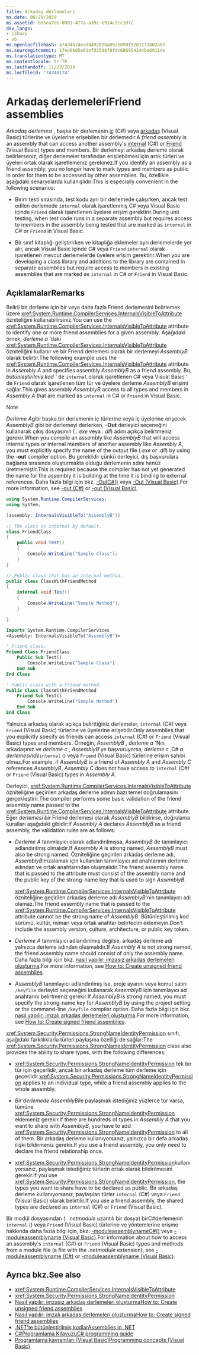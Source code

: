 ```yaml
---
title: Arkadaş derlemeleri
ms.date: 08/20/2019
ms.assetid: b65ea7de-0801-477a-a39c-e914c2cc107c
dev_langs:
- csharp
- vb
ms.openlocfilehash: a74d4b74ead8492028a092e090f9281231802a87
ms.sourcegitcommit: 17ee6605e01ef32506f8fdc686954244ba6911de
ms.translationtype: MT
ms.contentlocale: tr-TR
ms.lasthandoff: 11/22/2019
ms.locfileid: "74348174"
---
```

# <a name="friend-assemblies"></a><span data-ttu-id="981d5-102">Arkadaş derlemeleri</span><span class="sxs-lookup"><span data-stu-id="981d5-102">Friend assemblies</span></span>

<span data-ttu-id="981d5-103">*Arkadaş derlemesi* , başka bir derlemenin [iç](../../csharp/language-reference/keywords/internal.md) (C#) veya [arkadaş](../../visual-basic/language-reference/modifiers/friend.md) (Visual Basic) türlerine ve üyelerine erişebilen bir derlemedir.</span><span class="sxs-lookup"><span data-stu-id="981d5-103">A *friend assembly* is an assembly that can access another assembly's [internal](../../csharp/language-reference/keywords/internal.md) (C#) or [Friend](../../visual-basic/language-reference/modifiers/friend.md) (Visual Basic) types and members.</span></span> <span data-ttu-id="981d5-104">Bir derlemeyi arkadaş derleme olarak belirlerseniz, diğer derlemeler tarafından erişilebilmesi için artık türleri ve üyeleri ortak olarak işaretlemeniz gerekmez.</span><span class="sxs-lookup"><span data-stu-id="981d5-104">If you identify an assembly as a friend assembly, you no longer have to mark types and members as public in order for them to be accessed by other assemblies.</span></span> <span data-ttu-id="981d5-105">Bu, özellikle aşağıdaki senaryolarda kullanışlıdır:</span><span class="sxs-lookup"><span data-stu-id="981d5-105">This is especially convenient in the following scenarios:</span></span>

- <span data-ttu-id="981d5-106">Birim testi sırasında, test kodu ayrı bir derlemede çalışırken, ancak test edilen derlemede `internal` olarak işaretlenmiş C# veya Visual Basic içinde `Friend` olarak işaretlenen üyelere erişim gerektirir.</span><span class="sxs-lookup"><span data-stu-id="981d5-106">During unit testing, when test code runs in a separate assembly but requires access to members in the assembly being tested that are marked as `internal` in C# or `Friend` in Visual Basic.</span></span>

- <span data-ttu-id="981d5-107">Bir sınıf kitaplığı geliştirirken ve kitaplığa eklemeler ayrı derlemelerde yer alır, ancak Visual Basic içinde C# veya `Friend` `internal` olarak işaretlenen mevcut derlemelerde üyelere erişim gerektirir.</span><span class="sxs-lookup"><span data-stu-id="981d5-107">When you are developing a class library and additions to the library are contained in separate assemblies but require access to members in existing assemblies that are marked as `internal` in C# or `Friend` in Visual Basic.</span></span>

## <a name="remarks"></a><span data-ttu-id="981d5-108">Açıklamalar</span><span class="sxs-lookup"><span data-stu-id="981d5-108">Remarks</span></span>

<span data-ttu-id="981d5-109">Belirli bir derleme için bir veya daha fazla Friend derlemesini belirlemek üzere <xref:System.Runtime.CompilerServices.InternalsVisibleToAttribute> özniteliğini kullanabilirsiniz.</span><span class="sxs-lookup"><span data-stu-id="981d5-109">You can use the <xref:System.Runtime.CompilerServices.InternalsVisibleToAttribute> attribute to identify one or more friend assemblies for a given assembly.</span></span> <span data-ttu-id="981d5-110">Aşağıdaki örnek, *derleme a* 'daki <xref:System.Runtime.CompilerServices.InternalsVisibleToAttribute> özniteliğini kullanır ve bir Friend derlemesi olarak bir derlemeyi *AssemblyB* olarak belirtir.</span><span class="sxs-lookup"><span data-stu-id="981d5-110">The following example uses the <xref:System.Runtime.CompilerServices.InternalsVisibleToAttribute> attribute in *Assembly A* and specifies assembly *AssemblyB* as a friend assembly.</span></span> <span data-ttu-id="981d5-111">Bu, *bütünleştirilmiş kod '* de `internal` olarak işaretlenen C# veya Visual Basic ' de `Friend` olarak işaretlenen tüm tür ve üyelere derleme *AssemblyB* erişimi sağlar.</span><span class="sxs-lookup"><span data-stu-id="981d5-111">This gives assembly *AssemblyB* access to all types and members in *Assembly A* that are marked as `internal` in C# or `Friend` in Visual Basic.</span></span>

> [!NOTE]
> <span data-ttu-id="981d5-112">*Derleme A*gibi başka bir derlemenin iç türlerine veya iç üyelerine erişecek *AssemblyB* gibi bir derlemeyi derlerken, **-Out** derleyici seçeneğini kullanarak çıkış dosyasının ( *. exe* veya *. dll*) adını açıkça belirtmeniz gerekir.</span><span class="sxs-lookup"><span data-stu-id="981d5-112">When you compile an assembly like *AssemblyB* that will access internal types or internal members of another assembly like *Assembly A*, you must explicitly specify the name of the output file (*.exe* or *.dll*) by using the **-out** compiler option.</span></span> <span data-ttu-id="981d5-113">Bu gereklidir çünkü derleyici, dış başvurulara bağlama sırasında oluşturmakta olduğu derlemenin adını henüz üretmemiştir.</span><span class="sxs-lookup"><span data-stu-id="981d5-113">This is required because the compiler has not yet generated the name for the assembly it is building at the time it is binding to external references.</span></span> <span data-ttu-id="981d5-114">Daha fazla bilgi için bkz. [-OutC#()](../../csharp/language-reference/compiler-options/out-compiler-option.md) veya [-Out (Visual Basic)](../../visual-basic/reference/command-line-compiler/out.md).</span><span class="sxs-lookup"><span data-stu-id="981d5-114">For more information, see [-out (C#)](../../csharp/language-reference/compiler-options/out-compiler-option.md) or [-out (Visual Basic)](../../visual-basic/reference/command-line-compiler/out.md).</span></span>

```csharp
using System.Runtime.CompilerServices;
using System;

[assembly: InternalsVisibleTo("AssemblyB")]

// The class is internal by default.
class FriendClass
{
    public void Test()
    {
        Console.WriteLine("Sample Class");
    }
}

// Public class that has an internal method.
public class ClassWithFriendMethod
{
    internal void Test()
    {
        Console.WriteLine("Sample Method");
    }

}
```

```vb
Imports System.Runtime.CompilerServices
<Assembly: InternalsVisibleTo("AssemblyB")>

' Friend class.
Friend Class FriendClass
    Public Sub Test()
        Console.WriteLine("Sample Class")
    End Sub
End Class

' Public class with a Friend method.
Public Class ClassWithFriendMethod
    Friend Sub Test()
        Console.WriteLine("Sample Method")
    End Sub
End Class
```

<span data-ttu-id="981d5-115">Yalnızca arkadaş olarak açıkça belirttiğiniz derlemeler, `internal` (C#) veya `Friend` (Visual Basic) türlerine ve üyelerine erişebilir.</span><span class="sxs-lookup"><span data-stu-id="981d5-115">Only assemblies that you explicitly specify as friends can access `internal` (C#) or `Friend` (Visual Basic) types and members.</span></span> <span data-ttu-id="981d5-116">Örneğin, *AssemblyB* , *derleme a* 'Nın arkadaşınız ve *derleme c* , *AssemblyB*'ye başvuruyorsa, *derleme c* ,C# *a derlemesinde*`internal` () veya `Friend` (Visual Basic) türlerine erişim sahibi olmaz.</span><span class="sxs-lookup"><span data-stu-id="981d5-116">For example, if *AssemblyB* is a friend of *Assembly A* and *Assembly C* references *AssemblyB*, *Assembly C* does not have access to `internal` (C#) or `Friend` (Visual Basic) types in *Assembly A*.</span></span>

<span data-ttu-id="981d5-117">Derleyici, <xref:System.Runtime.CompilerServices.InternalsVisibleToAttribute> özniteliğine geçirilen arkadaş derleme adının bazı temel doğrulamasını gerçekleştirir.</span><span class="sxs-lookup"><span data-stu-id="981d5-117">The compiler performs some basic validation of the friend assembly name passed to the <xref:System.Runtime.CompilerServices.InternalsVisibleToAttribute> attribute.</span></span> <span data-ttu-id="981d5-118">Eğer *derlemesi bir* Friend derlemesi olarak *AssemblyB* bildirirse, doğrulama kuralları aşağıdaki gibidir:</span><span class="sxs-lookup"><span data-stu-id="981d5-118">If *Assembly A* declares *AssemblyB* as a friend assembly, the validation rules are as follows:</span></span>

- <span data-ttu-id="981d5-119">*Derleme A* tanımlayıcı olarak adlandırılmışsa, *AssemblyB* de tanımlayıcı adlandırılmış olmalıdır.</span><span class="sxs-lookup"><span data-stu-id="981d5-119">If *Assembly A* is strong named, *AssemblyB* must also be strong named.</span></span> <span data-ttu-id="981d5-120">Özniteliğine geçirilen arkadaş derleme adı, *AssemblyB*imzalamak için kullanılan tanımlayıcı ad anahtarının derleme adından ve ortak anahtarından oluşmalıdır.</span><span class="sxs-lookup"><span data-stu-id="981d5-120">The friend assembly name that is passed to the attribute must consist of the assembly name and the public key of the strong-name key that is used to sign *AssemblyB*.</span></span>

     <span data-ttu-id="981d5-121"><xref:System.Runtime.CompilerServices.InternalsVisibleToAttribute> özniteliğine geçirilen arkadaş derleme adı *AssemblyB*'nin tanımlayıcı adı olamaz.</span><span class="sxs-lookup"><span data-stu-id="981d5-121">The friend assembly name that is passed to the <xref:System.Runtime.CompilerServices.InternalsVisibleToAttribute> attribute cannot be the strong name of *AssemblyB*.</span></span> <span data-ttu-id="981d5-122">Bütünleştirilmiş kod sürümü, kültür, mimari veya ortak anahtar belirtecini eklemeyin.</span><span class="sxs-lookup"><span data-stu-id="981d5-122">Don't include the assembly version, culture, architecture, or public key token.</span></span>

- <span data-ttu-id="981d5-123">*Derleme A* tanımlayıcı adlandırılmış değilse, arkadaş derleme adı yalnızca derleme adından oluşmalıdır.</span><span class="sxs-lookup"><span data-stu-id="981d5-123">If *Assembly A* is not strong named, the friend assembly name should consist of only the assembly name.</span></span> <span data-ttu-id="981d5-124">Daha fazla bilgi için bkz. [nasıl yapılır: imzasız arkadaş derlemeleri oluşturma](create-unsigned-friend.md).</span><span class="sxs-lookup"><span data-stu-id="981d5-124">For more information, see [How to: Create unsigned friend assemblies](create-unsigned-friend.md).</span></span>

- <span data-ttu-id="981d5-125">*AssemblyB* tanımlayıcı adlandırılmış ise, proje ayarını veya komut satırı `/keyfile` derleyici seçeneğini kullanarak *AssemblyB* için tanımlayıcı ad anahtarını belirtmeniz gerekir.</span><span class="sxs-lookup"><span data-stu-id="981d5-125">If *AssemblyB* is strong named, you must specify the strong-name key for *AssemblyB* by using the project setting or the command-line `/keyfile` compiler option.</span></span> <span data-ttu-id="981d5-126">Daha fazla bilgi için bkz. [nasıl yapılır: imzalı arkadaş derlemeleri oluşturma](create-signed-friend.md).</span><span class="sxs-lookup"><span data-stu-id="981d5-126">For more information, see [How to: Create signed friend assemblies](create-signed-friend.md).</span></span>

 <span data-ttu-id="981d5-127"><xref:System.Security.Permissions.StrongNameIdentityPermission> sınıfı, aşağıdaki farklılıklarla türleri paylaşma özelliği de sağlar:</span><span class="sxs-lookup"><span data-stu-id="981d5-127">The <xref:System.Security.Permissions.StrongNameIdentityPermission> class also provides the ability to share types, with the following differences:</span></span>

- <span data-ttu-id="981d5-128"><xref:System.Security.Permissions.StrongNameIdentityPermission> tek bir tür için geçerlidir, ancak bir arkadaş derleme tüm derleme için geçerlidir.</span><span class="sxs-lookup"><span data-stu-id="981d5-128"><xref:System.Security.Permissions.StrongNameIdentityPermission> applies to an individual type, while a friend assembly applies to the whole assembly.</span></span>

- <span data-ttu-id="981d5-129">*Bir derlemede* *AssemblyB*ile paylaşmak istediğiniz yüzlerce tür varsa, tümüne <xref:System.Security.Permissions.StrongNameIdentityPermission> eklemeniz gerekir.</span><span class="sxs-lookup"><span data-stu-id="981d5-129">If there are hundreds of types in *Assembly A* that you want to share with *AssemblyB*, you have to add <xref:System.Security.Permissions.StrongNameIdentityPermission> to all of them.</span></span> <span data-ttu-id="981d5-130">Bir arkadaş derleme kullanıyorsanız, yalnızca bir defa arkadaş ilişki bildirmeniz gerekir.</span><span class="sxs-lookup"><span data-stu-id="981d5-130">If you use a friend assembly, you only need to declare the friend relationship once.</span></span>

- <span data-ttu-id="981d5-131"><xref:System.Security.Permissions.StrongNameIdentityPermission>kullanıyorsanız, paylaşmak istediğiniz türlerin ortak olarak bildirilmesini gerekir.</span><span class="sxs-lookup"><span data-stu-id="981d5-131">If you use <xref:System.Security.Permissions.StrongNameIdentityPermission>, the types you want to share have to be declared as public.</span></span> <span data-ttu-id="981d5-132">Bir arkadaş derleme kullanıyorsanız, paylaşılan türler `internal` (C#) veya `Friend` (Visual Basic) olarak belirtilir.</span><span class="sxs-lookup"><span data-stu-id="981d5-132">If you use a friend assembly, the shared types are declared as `internal` (C#) or `Friend` (Visual Basic).</span></span>

<span data-ttu-id="981d5-133">Bir modül dosyasından ( *. netmodule* uzantılı bir dosya) birC#derlemenin `internal` () veya `Friend` (Visual Basic) türlerine ve yöntemlerine erişme hakkında daha fazla bilgi için, bkz: [-moduleassemblynameC#()](../../csharp/language-reference/compiler-options/moduleassemblyname-compiler-option.md) veya [-moduleassemblyname (Visual Basic)](../../visual-basic/reference/command-line-compiler/moduleassemblyname.md).</span><span class="sxs-lookup"><span data-stu-id="981d5-133">For information about how to access an assembly's `internal` (C#) or `Friend` (Visual Basic) types and methods from a module file (a file with the *.netmodule* extension), see [-moduleassemblyname (C#)](../../csharp/language-reference/compiler-options/moduleassemblyname-compiler-option.md) or [-moduleassemblyname (Visual Basic)](../../visual-basic/reference/command-line-compiler/moduleassemblyname.md).</span></span>

## <a name="see-also"></a><span data-ttu-id="981d5-134">Ayrıca bkz.</span><span class="sxs-lookup"><span data-stu-id="981d5-134">See also</span></span>

- <xref:System.Runtime.CompilerServices.InternalsVisibleToAttribute>
- <xref:System.Security.Permissions.StrongNameIdentityPermission>
- [<span data-ttu-id="981d5-135">Nasıl yapılır: imzasız arkadaş derlemeleri oluşturma</span><span class="sxs-lookup"><span data-stu-id="981d5-135">How to: Create unsigned friend assemblies</span></span>](create-unsigned-friend.md)
- [<span data-ttu-id="981d5-136">Nasıl yapılır: imzalı arkadaş derlemeleri oluşturma</span><span class="sxs-lookup"><span data-stu-id="981d5-136">How to: Create signed friend assemblies</span></span>](create-signed-friend.md)
- [<span data-ttu-id="981d5-137">.NET’te bütünleştirilmiş kodlar</span><span class="sxs-lookup"><span data-stu-id="981d5-137">Assemblies in .NET</span></span>](index.md)
- [<span data-ttu-id="981d5-138">C#Programlama Kılavuzu</span><span class="sxs-lookup"><span data-stu-id="981d5-138">C# programming guide</span></span>](../../csharp/programming-guide/index.md)
- [<span data-ttu-id="981d5-139">Programlama kavramları (Visual Basic)</span><span class="sxs-lookup"><span data-stu-id="981d5-139">Programming concepts (Visual Basic)</span></span>](../../visual-basic/programming-guide/concepts/index.md)
